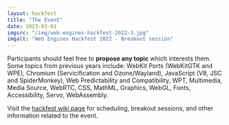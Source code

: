 ```yaml
---
layout: hackfest
title: "The Event"
date: 2023-03-01
imgsrc: "/img/web-engines-hackfest-2022-3.jpg"
imgalt: "Web Engines Hackfest 2022 - Breakout session"
---
```


Participants should feel free to **propose any topic** which interests them. Some topics from previous years include: WebKit Ports (WebKitGTK and WPE), Chromium (Servicification and Ozone/Wayland), JavaScript (V8, JSC and SpiderMonkey), Web Predictability and Compatibility, WPT, Multimedia, Media Source, WebRTC, CSS, MathML, Graphics, WebGL, Fonts, Accessibility, Servo, WebAssembly.

Visit the [hackfest wiki page](https://github.com/Igalia/webengineshackfest/wiki) for scheduling, breakout sessions, and other information related to the event.


